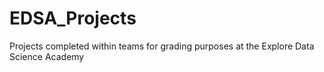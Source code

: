 # EDSA_Projects
Projects completed within teams for grading purposes at the Explore Data Science Academy
